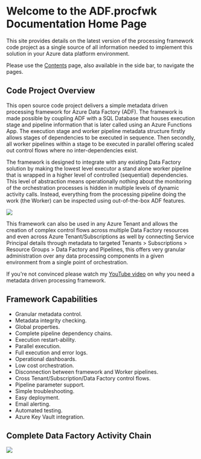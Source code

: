 # Welcome to the ADF.procfwk Documentation Home Page

This site provides details on the latest version of the processing framework code project as a single source of all information needed to implement this solution in your Azure data platform environment.

Please use the [Contents](/ADF.procfwk/contents) page, also available in the side bar, to navigate the pages.

## Code Project Overview

This open source code project delivers a simple metadata driven processing framework for Azure Data Factory (ADF). The framework is made possible by coupling ADF with a SQL Database that houses execution stage and pipeline information that is later called using an Azure Functions App. The execution stage and worker pipeline metadata structure firstly allows stages of dependencies to be executed in sequence. Then secondly, all worker pipelines within a stage to be executed in parallel offering scaled out control flows where no inter-dependencies exist.

The framework is designed to integrate with any existing Data Factory solution by making the lowest level executor a stand alone worker pipeline that is wrapped in a higher level of controlled (sequential) dependencies. This level of abstraction means operationally nothing about the monitoring of the orchestration processes is hidden in multiple levels of dynamic activity calls. Instead, everything from the processing pipeline doing the work (the Worker) can be inspected using out-of-the-box ADF features.

[ ![](/ADF.procfwk/overview.png) ](/ADF.procfwk/overview.png)

This framework can also be used in any Azure Tenant and allows the creation of complex control flows across multiple Data Factory resources and even across Azure Tenant/Subscriptions as well by connecting Service Principal details through metadata to targeted Tenants > Subscriptions > Resource Groups > Data Factory and Pipelines, this offers very granular administration over any data processing components in a given environment from a single point of orchestration.

If you're not convinced please watch my [YouTube video](https://www.youtube.com/watch?v=rVlc-GBpNnc) on why you need a metadata driven processing framework.

## Framework Capabilities

 * Granular metadata control.
 * Metadata integrity checking.
 * Global properties.
 * Complete pipeline dependency chains.
 * Execution restart-ability.
 * Parallel execution.
 * Full execution and error logs.
 * Operational dashboards.
 * Low cost orchestration.
 * Disconnection between framework and Worker pipelines.
 * Cross Tenant/Subscription/Data Factory control flows.
 * Pipeline parameter support.
 * Simple troubleshooting.
 * Easy deployment.
 * Email alerting.
 * Automated testing.
 * Azure Key Vault integration.

## Complete Data Factory Activity Chain

[ ![](/ADF.procfwk/activitychain-full.png) ](/ADF.procfwk/activitychain-full.png)
